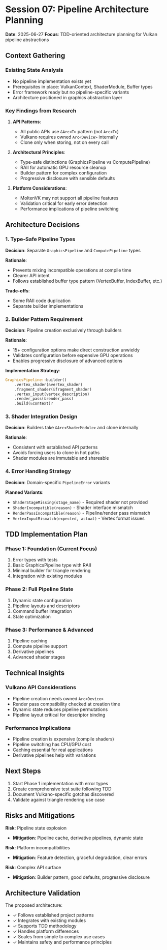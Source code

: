 # Session 07: Pipeline Architecture Planning

**Date**: 2025-06-27
**Focus**: TDD-oriented architecture planning for Vulkan pipeline abstractions

## Context Gathering

### Existing State Analysis
- No pipeline implementation exists yet
- Prerequisites in place: VulkanContext, ShaderModule, Buffer types
- Error framework ready but no pipeline-specific variants
- Architecture positioned in graphics abstraction layer

### Key Findings from Research

1. **API Patterns**:
   - All public APIs use `&Arc<T>` pattern (not `Arc<T>`)
   - Vulkano requires owned `Arc<Device>` internally
   - Clone only when storing, not on every call

2. **Architectural Principles**:
   - Type-safe distinctions (GraphicsPipeline vs ComputePipeline)
   - RAII for automatic GPU resource cleanup
   - Builder pattern for complex configuration
   - Progressive disclosure with sensible defaults

3. **Platform Considerations**:
   - MoltenVK may not support all pipeline features
   - Validation critical for early error detection
   - Performance implications of pipeline switching

## Architecture Decisions

### 1. Type-Safe Pipeline Types
**Decision**: Separate `GraphicsPipeline` and `ComputePipeline` types

**Rationale**:
- Prevents mixing incompatible operations at compile time
- Clearer API intent
- Follows established buffer type pattern (VertexBuffer, IndexBuffer, etc.)

**Trade-offs**:
- Some RAII code duplication
- Separate builder implementations

### 2. Builder Pattern Requirement
**Decision**: Pipeline creation exclusively through builders

**Rationale**:
- 15+ configuration options make direct construction unwieldy
- Validates configuration before expensive GPU operations
- Enables progressive disclosure of advanced options

**Implementation Strategy**:
```rust
GraphicsPipeline::builder()
    .vertex_shader(&vertex_shader)
    .fragment_shader(&fragment_shader)
    .vertex_input(vertex_description)
    .render_pass(&render_pass)
    .build(&context)?
```

### 3. Shader Integration Design
**Decision**: Builders take `&Arc<ShaderModule>` and clone internally

**Rationale**:
- Consistent with established API patterns
- Avoids forcing users to clone in hot paths
- Shader modules are immutable and shareable

### 4. Error Handling Strategy
**Decision**: Domain-specific `PipelineError` variants

**Planned Variants**:
- `ShaderStageMissing(stage_name)` - Required shader not provided
- `ShaderIncompatible(reason)` - Shader interface mismatch
- `RenderPassIncompatible(reason)` - Pipeline/render pass mismatch
- `VertexInputMismatch(expected, actual)` - Vertex format issues

## TDD Implementation Plan

### Phase 1: Foundation (Current Focus)
1. Error types with tests
2. Basic GraphicsPipeline type with RAII
3. Minimal builder for triangle rendering
4. Integration with existing modules

### Phase 2: Full Pipeline State
1. Dynamic state configuration
2. Pipeline layouts and descriptors
3. Command buffer integration
4. State optimization

### Phase 3: Performance & Advanced
1. Pipeline caching
2. Compute pipeline support
3. Derivative pipelines
4. Advanced shader stages

## Technical Insights

### Vulkano API Considerations
- Pipeline creation needs owned `Arc<Device>`
- Render pass compatibility checked at creation time
- Dynamic state reduces pipeline permutations
- Pipeline layout critical for descriptor binding

### Performance Implications
- Pipeline creation is expensive (compile shaders)
- Pipeline switching has CPU/GPU cost
- Caching essential for real applications
- Derivative pipelines help with variations

## Next Steps

1. Start Phase 1 implementation with error types
2. Create comprehensive test suite following TDD
3. Document Vulkano-specific gotchas discovered
4. Validate against triangle rendering use case

## Risks and Mitigations

**Risk**: Pipeline state explosion
- **Mitigation**: Pipeline cache, derivative pipelines, dynamic state

**Risk**: Platform incompatibilities
- **Mitigation**: Feature detection, graceful degradation, clear errors

**Risk**: Complex API surface
- **Mitigation**: Builder pattern, good defaults, progressive disclosure

## Architecture Validation

The proposed architecture:
- ✓ Follows established project patterns
- ✓ Integrates with existing modules
- ✓ Supports TDD methodology
- ✓ Handles platform differences
- ✓ Scales from simple to complex use cases
- ✓ Maintains safety and performance principles